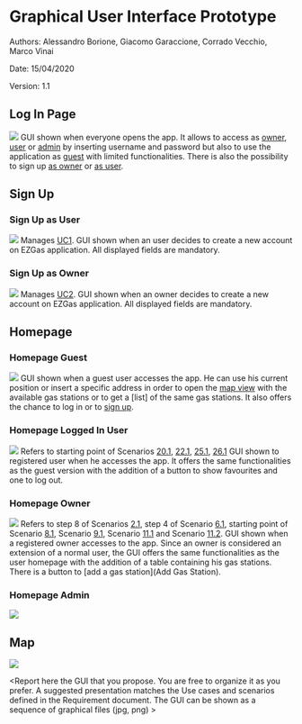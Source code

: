# Graphical User Interface Prototype  

Authors: Alessandro Borione, Giacomo Garaccione, Corrado Vecchio, Marco Vinai

Date: 15/04/2020

Version: 1.1
## Log In Page
![](Log_In_Page.png)
GUI shown when everyone opens the app. It allows to access as [owner](#homepage-owner), [user](#homepage-logged-in-user) or [admin](#homepage-admin) by inserting username and password but also to use the application as [guest](#homepage-guest) with limited functionalities. There is also the possibility to sign up [as owner](#sign-up-as-owner) or [as user](#sign-up-as-user).
## Sign Up 
### Sign Up as User
![](Sign_Up_User.png)
Manages [UC1](RequirementsDocument.md#use-case-1-uc1---fr11-manage-user-registration). 
GUI shown when an user decides to create a new account on EZGas application. All displayed fields are mandatory.
### Sign Up as Owner
![](Sign_Up_Owner.png)
Manages [UC2](RequirementsDocument.md#use-case-2-uc2---fr12-manage-owner-registration). 
GUI shown when an owner decides to create a new account on EZGas application. All displayed fields are mandatory. 
## Homepage
### Homepage Guest 
![](Homepage_Guest.png)
GUI shown when a guest user accesses the app. He can use his current position or insert a specific address in order to open the [map view](#map) with the available gas stations or to get a [list] of the same gas stations. It also offers the chance to log in or to [sign up](#sign-up-as-user). 
### Homepage Logged In User
![](Homepage_User.png)
Refers to starting point of Scenarios [20.1](RequirementsDocument.md#scenario201), [22.1](RequirementsDocument.md#scenario221), [25.1](RequirementsDocument.md#scenario251), [26.1](RequirementsDocument.md#scenario261) 
GUI shown to registered user when he accesses the app. It offers the same functionalities as the guest version with the addition of a button to show favourites and one to log out. 
### Homepage Owner
![](Homepage_Owner.png)
Refers to step 8 of Scenarios [2.1](RequirementsDocument.md#scenario21), step 4 of Scenario [6.1](RequirementsDocument.md#scenario61), starting point of Scenario [8.1](RequirementsDocument.md#scenario81), Scenario [9.1](RequirementsDocument.md#scenario91), Scenario [11.1](RequirementsDocument.md#scenario111) and Scenario [11.2](RequirementsDocument.md#scenario112). 
GUI shown when a registered owner accesses to the app. Since an owner is considered an extension of a normal user, the GUI offers the same functionalities as the user homepage with the addition of a table containing his gas stations. There is a button to [add a gas station](Add Gas Station).
### Homepage Admin
![](Homepage_Admin.png)
## Map
![](Map.png)



\<Report here the GUI that you propose. You are free to organize it as you prefer. A suggested presentation matches the Use cases and scenarios defined in the Requirement document. The GUI can be shown as a sequence of graphical files (jpg, png)  >
